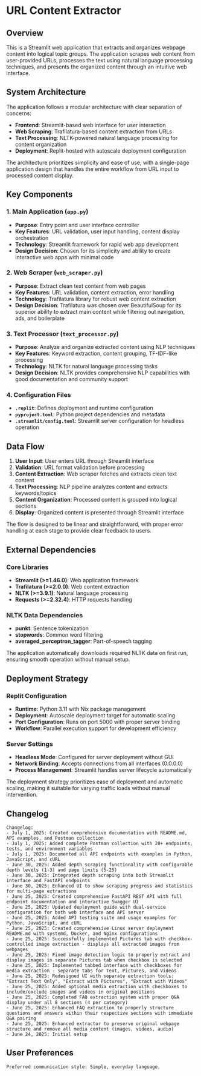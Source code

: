# URL Content Extractor

## Overview

This is a Streamlit web application that extracts and organizes webpage content into logical topic groups. The application scrapes web content from user-provided URLs, processes the text using natural language processing techniques, and presents the organized content through an intuitive web interface.

## System Architecture

The application follows a modular architecture with clear separation of concerns:

- **Frontend**: Streamlit-based web interface for user interaction
- **Web Scraping**: Trafilatura-based content extraction from URLs
- **Text Processing**: NLTK-powered natural language processing for content organization
- **Deployment**: Replit-hosted with autoscale deployment configuration

The architecture prioritizes simplicity and ease of use, with a single-page application design that handles the entire workflow from URL input to processed content display.

## Key Components

### 1. Main Application (`app.py`)
- **Purpose**: Entry point and user interface controller
- **Key Features**: URL validation, user input handling, content display orchestration
- **Technology**: Streamlit framework for rapid web app development
- **Design Decision**: Chosen for its simplicity and ability to create interactive web apps with minimal code

### 2. Web Scraper (`web_scraper.py`)
- **Purpose**: Extract clean text content from web pages
- **Key Features**: URL validation, content extraction, error handling
- **Technology**: Trafilatura library for robust web content extraction
- **Design Decision**: Trafilatura was chosen over BeautifulSoup for its superior ability to extract main content while filtering out navigation, ads, and boilerplate

### 3. Text Processor (`text_processor.py`)
- **Purpose**: Analyze and organize extracted content using NLP techniques
- **Key Features**: Keyword extraction, content grouping, TF-IDF-like processing
- **Technology**: NLTK for natural language processing tasks
- **Design Decision**: NLTK provides comprehensive NLP capabilities with good documentation and community support

### 4. Configuration Files
- **`.replit`**: Defines deployment and runtime configuration
- **`pyproject.toml`**: Python project dependencies and metadata
- **`.streamlit/config.toml`**: Streamlit server configuration for headless operation

## Data Flow

1. **User Input**: User enters URL through Streamlit interface
2. **Validation**: URL format validation before processing
3. **Content Extraction**: Web scraper fetches and extracts clean text content
4. **Text Processing**: NLP pipeline analyzes content and extracts keywords/topics
5. **Content Organization**: Processed content is grouped into logical sections
6. **Display**: Organized content is presented through Streamlit interface

The flow is designed to be linear and straightforward, with proper error handling at each stage to provide clear feedback to users.

## External Dependencies

### Core Libraries
- **Streamlit (>=1.46.0)**: Web application framework
- **Trafilatura (>=2.0.0)**: Web content extraction
- **NLTK (>=3.9.1)**: Natural language processing
- **Requests (>=2.32.4)**: HTTP requests handling

### NLTK Data Dependencies
- **punkt**: Sentence tokenization
- **stopwords**: Common word filtering
- **averaged_perceptron_tagger**: Part-of-speech tagging

The application automatically downloads required NLTK data on first run, ensuring smooth operation without manual setup.

## Deployment Strategy

### Replit Configuration
- **Runtime**: Python 3.11 with Nix package management
- **Deployment**: Autoscale deployment target for automatic scaling
- **Port Configuration**: Runs on port 5000 with proper server binding
- **Workflow**: Parallel execution support for development efficiency

### Server Settings
- **Headless Mode**: Configured for server deployment without GUI
- **Network Binding**: Accepts connections from all interfaces (0.0.0.0)
- **Process Management**: Streamlit handles server lifecycle automatically

The deployment strategy prioritizes ease of deployment and automatic scaling, making it suitable for varying traffic loads without manual intervention.

## Changelog

```
Changelog:
- July 1, 2025: Created comprehensive documentation with README.md, API examples, and Postman collection
- July 1, 2025: Added complete Postman collection with 20+ endpoints, tests, and environment variables
- July 1, 2025: Documented all API endpoints with examples in Python, JavaScript, and cURL
- June 30, 2025: Added depth scraping functionality with configurable depth levels (1-3) and page limits (5-25)
- June 30, 2025: Integrated depth scraping into both Streamlit interface and FastAPI endpoints
- June 30, 2025: Enhanced UI to show scraping progress and statistics for multi-page extractions
- June 25, 2025: Created comprehensive FastAPI REST API with full endpoint documentation and interactive Swagger UI
- June 25, 2025: Updated deployment guide with dual-service configuration for both web interface and API server
- June 25, 2025: Added API testing suite and usage examples for Python, JavaScript, and cURL
- June 25, 2025: Created comprehensive Linux server deployment README.md with systemd, Docker, and Nginx configurations
- June 25, 2025: Successfully implemented Pictures tab with checkbox-controlled image extraction - displays all extracted images from webpages
- June 25, 2025: Fixed image detection logic to properly extract and display images in separate Pictures tab when checkbox is selected
- June 25, 2025: Implemented tabbed interface with checkboxes for media extraction - separate tabs for Text, Pictures, and Videos
- June 25, 2025: Redesigned UI with separate extraction tools: "Extract Text Only", "Extract with Pictures", "Extract with Videos"
- June 25, 2025: Added optional media extraction with checkboxes to include/exclude images and videos in original positions
- June 25, 2025: Completed FAQ extraction system with proper Q&A display under all 8 sections (4 per category)
- June 25, 2025: Enhanced FAQ extraction to properly structure questions and answers within their respective sections with immediate Q&A pairing
- June 25, 2025: Enhanced extractor to preserve original webpage structure and remove all media content (images, videos, audio)
- June 24, 2025: Initial setup
```

## User Preferences

```
Preferred communication style: Simple, everyday language.
```